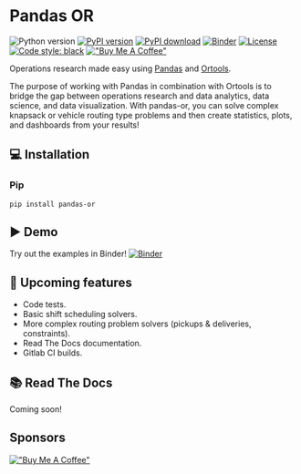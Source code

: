 # Pandas OR

![Python version](https://img.shields.io/badge/python-3.7%20%7C%203.8%20%7C%203.9%20%7C%203.10-blue.svg)
[![PyPI version](https://badge.fury.io/py/pandas-or.svg)](https://pypi.org/project/pandas-or/)
[![PyPI download](https://img.shields.io/pypi/dm/pandas-or.svg)](https://pypi.org/project/pandas-or/#files)
[![Binder](https://mybinder.org/badge_logo.svg)](https://mybinder.org/v2/gh/lucasjamar/pandas-or/HEAD?labpath=examples)
[![License](https://img.shields.io/badge/license-Apache%202.0-blue.svg)](https://github.com/lucasjamar/pandas-or/blob/main/LICENSE.md)
[![Code style: black](https://img.shields.io/badge/code%20style-black-000000.svg)](https://github.com/psf/black)
[!["Buy Me A Coffee"](https://www.buymeacoffee.com/assets/img/custom_images/orange_img.png)](https://www.buymeacoffee.com/lucasjamar6)

Operations research made easy using [Pandas](https://pandas.pydata.org/) and [Ortools](https://developers.google.com/optimization).

The purpose of working with Pandas in combination with Ortools is to bridge the gap between
operations research and data analytics, data science, and data visualization.
With pandas-or, you can solve complex knapsack or vehicle routing type problems and then create
statistics, plots, and dashboards from your results!

## &#x1F4BB; Installation

### Pip

```
pip install pandas-or
```

## &#x25B6; Demo

Try out the examples in Binder!
[![Binder](https://mybinder.org/badge_logo.svg)](https://mybinder.org/v2/gh/lucasjamar/pandas-or/HEAD?labpath=examples)


## &#x1F6B6; Upcoming features

- Code tests.
- Basic shift scheduling solvers.
- More complex routing problem solvers (pickups & deliveries, constraints).
- Read The Docs documentation.
- Gitlab CI builds.

## &#x1F4DA; Read The Docs

Coming soon!

## Sponsors
[!["Buy Me A Coffee"](https://www.buymeacoffee.com/assets/img/custom_images/orange_img.png)](https://www.buymeacoffee.com/lucasjamar6)
